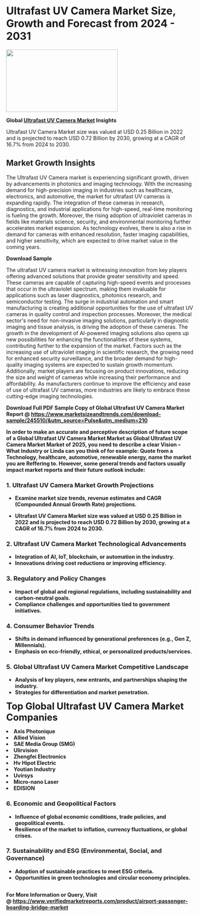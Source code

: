 <H1>Ultrafast UV Camera Market Size, Growth and Forecast from 2024 - 2031</H1><img class="aligncenter size-medium wp-image-584254" src="https://thirdeyenews.in/wp-content/uploads/2024/09/Global-Market-Research-300x168.jpeg" alt="" width="300" height="168" /><p><strong>Global&nbsp;<a href="https://www.marketsizeandtrends.com/download-sample/245510/&amp;utm_source=Pulse&amp;utm_medium=210">Ultrafast UV Camera Market</a> Insights</strong></p><p>Ultrafast UV Camera Market size was valued at USD 0.25 Billion in 2022 and is projected to reach USD 0.72 Billion by 2030, growing at a CAGR of 16.7% from 2024 to 2030.</p><p><h2>Market Growth Insights</h2> <p>The Ultrafast UV Camera market is experiencing significant growth, driven by advancements in photonics and imaging technology. With the increasing demand for high-precision imaging in industries such as healthcare, electronics, and automotive, the market for ultrafast UV cameras is expanding rapidly. The integration of these cameras in research, diagnostics, and industrial applications for high-speed, real-time monitoring is fueling the growth. Moreover, the rising adoption of ultraviolet cameras in fields like materials science, security, and environmental monitoring further accelerates market expansion. As technology evolves, there is also a rise in demand for cameras with enhanced resolution, faster imaging capabilities, and higher sensitivity, which are expected to drive market value in the coming years.</p> <p><strong>Download Sample</strong></p> <p>The ultrafast UV camera market is witnessing innovation from key players offering advanced solutions that provide greater sensitivity and speed. These cameras are capable of capturing high-speed events and processes that occur in the ultraviolet spectrum, making them invaluable for applications such as laser diagnostics, photonics research, and semiconductor testing. The surge in industrial automation and smart manufacturing is creating additional opportunities for the use of ultrafast UV cameras in quality control and inspection processes. Moreover, the medical sector's need for non-invasive imaging solutions, particularly in diagnostic imaging and tissue analysis, is driving the adoption of these cameras. The growth in the development of AI-powered imaging solutions also opens up new possibilities for enhancing the functionalities of these systems, contributing further to the expansion of the market. Factors such as the increasing use of ultraviolet imaging in scientific research, the growing need for enhanced security surveillance, and the broader demand for high-quality imaging systems are expected to sustain growth momentum. Additionally, market players are focusing on product innovations, reducing the size and weight of cameras while increasing their performance and affordability. As manufacturers continue to improve the efficiency and ease of use of ultrafast UV cameras, more industries are likely to embrace these cutting-edge imaging technologies. <p><strong></p><p><span class=""><strong>Download Full PDF Sample Copy of Global Ultrafast UV Camera Market Report</strong> @ <a href="https://www.marketsizeandtrends.com/download-sample/245510/&amp;utm_source=Pulse&amp;utm_medium=210" target="_blank">https://www.marketsizeandtrends.com/download-sample/245510/&amp;utm_source=Pulse&amp;utm_medium=210</a></span></p><p>In order to make an accurate and perceptive description of future scope of a Global&nbsp;Ultrafast UV Camera Market Market as Global&nbsp;Ultrafast UV Camera Market Market of 2025, you need to describe a clear Vision &ndash; What Industry or Linda can you think of for example: Quote from a Technology, healthcare, automotive, renewable energy, name the market you are Reffering to. However, some general trends and factors usually impact market reports and their future outlook include:</p><h3>1.&nbsp;<strong>Ultrafast UV Camera Market Growth Projections</strong></h3><ul><li>Examine market size trends, revenue estimates and CAGR (Compounded Annual Growth Rate) projections.</li><li><p>Ultrafast UV Camera Market size was valued at USD 0.25 Billion in 2022 and is projected to reach USD 0.72 Billion by 2030, growing at a CAGR of 16.7% from 2024 to 2030.</p></li></ul><h3>2.&nbsp;<strong>Ultrafast UV Camera Market Technological Advancements</strong></h3><ul><li>Integration of AI, IoT, blockchain, or automation in the industry.</li><li>Innovations driving cost reductions or improving efficiency.</li></ul><h3>3.&nbsp;<strong>Regulatory and Policy Changes</strong></h3><ul><li>Impact of global and regional regulations, including sustainability and carbon-neutral goals.</li><li>Compliance challenges and opportunities tied to government initiatives.</li></ul><h3>4.&nbsp;<strong>Consumer Behavior Trends</strong></h3><ul><li>Shifts in demand influenced by generational preferences (e.g., Gen Z, Millennials).</li><li>Emphasis on eco-friendly, ethical, or personalized products/services.</li></ul><h3>5.&nbsp;<strong>Global Ultrafast UV Camera Market Competitive Landscape</strong></h3><ul><li>Analysis of key players, new entrants, and partnerships shaping the industry.</li><li>Strategies for differentiation and market penetration.</li></ul><p data-pm-slice="1 1 []"><span style="color: inherit; font-family: inherit; font-size: 25px;">Top Global Ultrafast UV Camera Market Companies</span></p><div class="" data-test-id=""><p><li>Axis Photonique</li><li> Allied Vision</li><li> SAE Media Group (SMG)</li><li> Ulirvision</li><li> Zhengfei Electronics</li><li> Hv Hipot Electric</li><li> Youtian Industry</li><li> Uvirsys</li><li> Micro-nano Laser</li><li> EDISION</li></p></div><h3>6.&nbsp;<strong>Economic and Geopolitical Factors</strong></h3><ul><li>Influence of global economic conditions, trade policies, and geopolitical events.</li><li>Resilience of the market to inflation, currency fluctuations, or global crises.</li></ul><h3>7.&nbsp;<strong>Sustainability and ESG (Environmental, Social, and Governance)</strong></h3><ul><li>Adoption of sustainable practices to meet ESG criteria.</li><li>Opportunities in green technologies and circular economy principles.</li></ul><h2><strong style="font-size: 14px;">For More Information or Query, Visit @&nbsp;</strong><a style="background-color: #ffffff; font-size: 14px;" href="https://www.marketsizeandtrends.com/report/ultrafast-uv-camera-market/" target="_blank">https://www.verifiedmarketreports.com/product/airport-passenger-boarding-bridge-market</a></h2>
